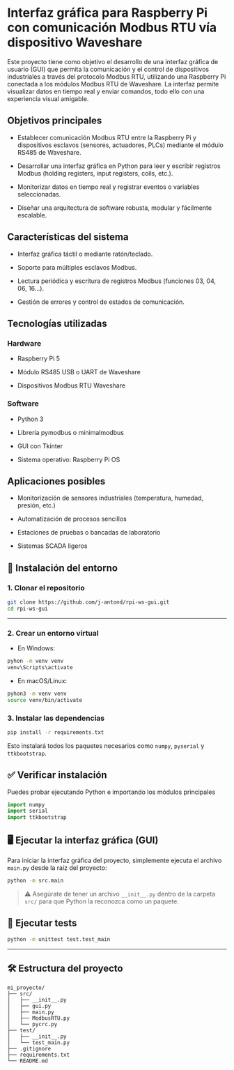 ﻿# Interfaz gráfica para Raspberry Pi con comunicación Modbus RTU vía dispositivo Waveshare

Este proyecto tiene como objetivo el desarrollo de una interfaz gráfica de usuario (GUI) que permita la comunicación y el control de dispositivos industriales a través del protocolo Modbus RTU, utilizando una Raspberry Pi conectada a los módulos Modbus RTU de Waveshare. La interfaz permite visualizar datos en tiempo real y enviar comandos, todo ello con una experiencia visual amigable.

## Objetivos principales

- Establecer comunicación Modbus RTU entre la Raspberry Pi y dispositivos esclavos (sensores, actuadores, PLCs) mediante el módulo RS485 de Waveshare.

- Desarrollar una interfaz gráfica en Python para leer y escribir registros Modbus (holding registers, input registers, coils, etc.).

- Monitorizar datos en tiempo real y registrar eventos o variables seleccionadas.

- Diseñar una arquitectura de software robusta, modular y fácilmente escalable.

## Características del sistema

- Interfaz gráfica táctil o mediante ratón/teclado.

- Soporte para múltiples esclavos Modbus.

- Lectura periódica y escritura de registros Modbus (funciones 03, 04, 06, 16...).

- Gestión de errores y control de estados de comunicación.

## Tecnologías utilizadas

### Hardware

- Raspberry Pi 5

- Módulo RS485 USB o UART de Waveshare

- Dispositivos Modbus RTU Waveshare

### Software

- Python 3

- Librería pymodbus o minimalmodbus

- GUI con Tkinter

- Sistema operativo: Raspberry Pi OS

## Aplicaciones posibles

- Monitorización de sensores industriales (temperatura, humedad, presión, etc.)

- Automatización de procesos sencillos

- Estaciones de pruebas o bancadas de laboratorio

- Sistemas SCADA ligeros

## 🚀 Instalación del entorno

### 1. Clonar el repositorio

```bash
git clone https://github.com/j-antond/rpi-ws-gui.git 
cd rpi-ws-gui
```

---

### 2. Crear un entorno virtual

- En Windows:

```bash
pyhon -m venv venv 
venv\Scripts\activate
```

- En macOS/Linux:

```bash
pyhon3 -m venv venv 
source venv/bin/activate
```

### 3. Instalar las dependencias

```bash
pip install -r requirements.txt
```

Esto instalará todos los paquetes necesarios como `numpy`, `pyserial` y `ttkbootstrap`. 

## ✅ Verificar instalación
Puedes probar ejecutando Python e importando los módulos principales

```python 
import numpy 
import serial
import ttkbootstrap
```


## 🖥 Ejecutar la interfaz gráfica (GUI)

Para iniciar la interfaz gráfica del proyecto, simplemente ejecuta el archivo `main.py` desde la raíz del proyecto:

```bash
python -m src.main
```

> ⚠️ Asegúrate de tener un archivo `__init__.py` dentro de la carpeta `src/` para que Python la reconozca como un paquete.


## 🧪 Ejecutar tests

```bash
python -m unittest test.test_main
```

---

## 🛠 Estructura del proyecto

```text
mi_proyecto/
├── src/
│   ├── __init__.py
│   ├── gui.py
│   ├── main.py
│   ├── ModbusRTU.py
│   └── pycrc.py
├── test/
│   ├── __init__.py
│   └── test_main.py
├── .gitignore
├── requirements.txt
└── README.md
```
